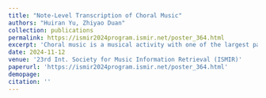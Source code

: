 ```yaml
---
title: "Note-Level Transcription of Choral Music"
authors: "Huiran Yu, Zhiyao Duan"
collection: publications
permalink: https://ismir2024program.ismir.net/poster_364.html
excerpt: 'Choral music is a musical activity with one of the largest participant bases, yet it has drawn little attention from automatic music transcription research. The main reasons we argue are due to the lack of data and technical difficulties arise from diverse acoustic conditions and unique properties of choral singing. To address these challenges, in this paper we introduce YouChorale, a novel choral music dataset in a cappella setting curated from the Internet. YouChorale contains 496 real-world recordings in diverse acoustic configurations of choral music from over 100 composers as well as their MIDI scores. In this paper we also propose a Transformer-based framework for note-level transcription of choral music. This framework bypasses the frame-level processing and directly produces a sequence of notes with associated timestamps. Trained on YouChorale, our proposed model achieves state-of-the-art performance in choral music transcription, marking a significant advancement in the field.'
date: 2024-11-12
venue: '23rd Int. Society for Music Information Retrieval (ISMIR)'
paperurl: 'https://ismir2024program.ismir.net/poster_364.html'
demopage: 
citation: ''
---
```

